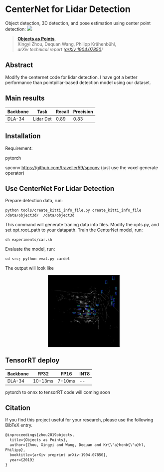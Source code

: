 # CenterNet for Lidar Detection
Object detection, 3D detection, and pose estimation using center point detection:
![](readme/fig2.png)
> [**Objects as Points**](http://arxiv.org/abs/1904.07850),            
> Xingyi Zhou, Dequan Wang, Philipp Kr&auml;henb&uuml;hl,        
> *arXiv technical report ([arXiv 1904.07850](http://arxiv.org/abs/1904.07850))*         


## Abstract 
Modify the centernet code for lidar detection. I have got a better performance than pointpillar-based detection model using our  dataset.

## Main results
| Backbone |  Task         |   Recall       | Precision|
|--------------|-------------|--------------|-------------|
|DLA-34        | Lidar Det| 0.89              | 0.83           | 
## Installation
Requirement:

pytorch

spconv  https://github.com/traveller59/spconv (just use the voxel generate operator)
## Use CenterNet For Lidar Detection

Prepare detection data, run:

~~~
python tools/create_kitti_info_file.py create_kitti_info_file /data/object3d/  /data/object3d
~~~
This command will generate traning data info files.
Modify the opts.py, and set opt.root_path to your datapath.
Train the CenterNet model, run:
~~~
sh experiments/car.sh
~~~
Evaluate the model, run:
~~~
cd src; python eval.py cardet
~~~
The output will look like
<p align="center"> <img src='readme/det3.jpg' align="center" height="230px"> </p>

## TensorRT deploy

| Backbone     | FP32       | FP16       |INT8 |
|--------------|------------|------------|-----|
|DLA-34        | 10-13ms    | 7-10ms     |   --|

pytorch to onnx to tensorRT code will coming soon

## Citation

If you find this project useful for your research, please use the following BibTeX entry.

    @inproceedings{zhou2019objects,
      title={Objects as Points},
      author={Zhou, Xingyi and Wang, Dequan and Kr{\"a}henb{\"u}hl, Philipp},
      booktitle={arXiv preprint arXiv:1904.07850},
      year={2019}
    }
